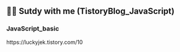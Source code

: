 <h2>✍🏻 Sutdy with me (TistoryBlog_JavaScript)</h2>
<h3>JavaScript_basic</h3>
https://luckyjek.tistory.com/10
<br>
